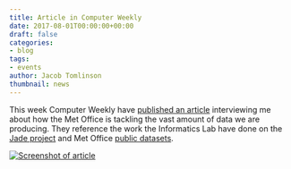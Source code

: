 ```yaml
---
title: Article in Computer Weekly
date: 2017-08-01T00:00:00+00:00
draft: false
categories:
- blog
tags:
- events
author: Jacob Tomlinson
thumbnail: news
---
```


This week Computer Weekly have [published an article][article] interviewing me about how the Met Office is tackling the vast amount of data we are producing. They reference the work the Informatics Lab have done on the [Jade project](http://www.informaticslab.co.uk/projects/jade.html) and Met Office [public datasets](http://data.informaticslab.co.uk/).

[![Screenshot of article](https://i.imgur.com/t4e4U9g.png)][article]

[article]: http://www.computerweekly.com/feature/How-the-Met-Office-is-handling-a-deluge-of-data
